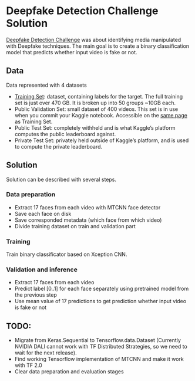 # Deepfake Detection Challenge Solution

[Deepfake Detection Challenge](https://www.kaggle.com/c/deepfake-detection-challenge/overview) was about identifying media manipulated with Deepfake techniques. The main goal is to create a binary classification model that predicts whether input video is fake or not.

## Data

Data represented with 4 datasets
- [Training Set](https://www.kaggle.com/c/deepfake-detection-challenge/data): dataset, containing labels for the target. The full training set is just over 470 GB. It is broken up into 50 groups ~10GB each.
- Public Validation Set: small dataset of 400 videos. This set is in use when you commit your Kaggle notebook. Accessible on the [same page](https://www.kaggle.com/c/deepfake-detection-challenge/data) as Training Set.
- Public Test Set: completely withheld and is what Kaggle’s platform computes the public leaderboard against.
- Private Test Set: privately held outside of Kaggle’s platform, and is used to compute the private leaderboard.

## Solution

Solution can be described with several steps.

### Data preparation
- Extract 17 faces from each video with MTCNN face detector
- Save each face on disk
- Save corresponded metadata (which face from which video)
- Divide training dataset on train and validation part

### Training
Train binary classificator based on Xception CNN.

### Validation and inference
- Extract 17 faces from each video
- Predict label [0..1] for each face separately using pretrained model from the previous step
- Use mean value of 17 predictions to get prediction whether input video is fake or not

## TODO:
- Migrate from Keras.Sequential to Tensorflow.data.Dataset (Currently NVIDIA DALI cannot work with TF Distributed Strategies, so we need to wait for the next release).
- Find working Tensorflow implementation of MTCNN and make it work with TF 2.0
- Clear data preparation and evaluation stages